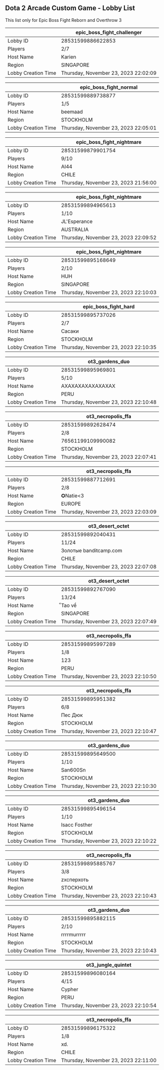 ## Dota 2 Arcade Custom Game - Lobby List

This list only for Epic Boss Fight Reborn and Overthrow 3

|  | epic_boss_fight_challenger |
| ------ | ------ |
| Lobby ID | 28531599886622853 |
| Players | 2/7 |
| Host Name | Karien |
| Region | SINGAPORE |
| Lobby Creation Time | Thursday, November 23, 2023 22:02:09 |


|  | epic_boss_fight_normal |
| ------ | ------ |
| Lobby ID | 28531599889738877 |
| Players | 1/5 |
| Host Name | beemaad |
| Region | STOCKHOLM |
| Lobby Creation Time | Thursday, November 23, 2023 22:05:01 |


|  | epic_boss_fight_nightmare |
| ------ | ------ |
| Lobby ID | 28531599879901754 |
| Players | 9/10 |
| Host Name | AI44 |
| Region | CHILE |
| Lobby Creation Time | Thursday, November 23, 2023 21:56:00 |


|  | epic_boss_fight_nightmare |
| ------ | ------ |
| Lobby ID | 28531599894965613 |
| Players | 1/10 |
| Host Name | JL'Esperance |
| Region | AUSTRALIA |
| Lobby Creation Time | Thursday, November 23, 2023 22:09:52 |


|  | epic_boss_fight_nightmare |
| ------ | ------ |
| Lobby ID | 28531599895168649 |
| Players | 2/10 |
| Host Name | HUH |
| Region | SINGAPORE |
| Lobby Creation Time | Thursday, November 23, 2023 22:10:03 |


|  | epic_boss_fight_hard |
| ------ | ------ |
| Lobby ID | 28531599895737026 |
| Players | 2/7 |
| Host Name | Сасаки |
| Region | STOCKHOLM |
| Lobby Creation Time | Thursday, November 23, 2023 22:10:35 |


|  | ot3_gardens_duo |
| ------ | ------ |
| Lobby ID | 28531599895969801 |
| Players | 5/10 |
| Host Name | АХАХАХАХАХАХАХАХ |
| Region | PERU |
| Lobby Creation Time | Thursday, November 23, 2023 22:10:48 |


|  | ot3_necropolis_ffa |
| ------ | ------ |
| Lobby ID | 28531599892628474 |
| Players | 2/8 |
| Host Name | 76561199109990082 |
| Region | STOCKHOLM |
| Lobby Creation Time | Thursday, November 23, 2023 22:07:41 |


|  | ot3_necropolis_ffa |
| ------ | ------ |
| Lobby ID | 28531599887712691 |
| Players | 2/8 |
| Host Name | ✪Natie<3 |
| Region | EUROPE |
| Lobby Creation Time | Thursday, November 23, 2023 22:03:09 |


|  | ot3_desert_octet |
| ------ | ------ |
| Lobby ID | 28531599892040431 |
| Players | 11/24 |
| Host Name | Золотые banditcamp.com |
| Region | CHILE |
| Lobby Creation Time | Thursday, November 23, 2023 22:07:08 |


|  | ot3_desert_octet |
| ------ | ------ |
| Lobby ID | 28531599892767090 |
| Players | 13/24 |
| Host Name | ็Tao về |
| Region | SINGAPORE |
| Lobby Creation Time | Thursday, November 23, 2023 22:07:49 |


|  | ot3_necropolis_ffa |
| ------ | ------ |
| Lobby ID | 28531599895997289 |
| Players | 1/8 |
| Host Name | 123 |
| Region | PERU |
| Lobby Creation Time | Thursday, November 23, 2023 22:10:50 |


|  | ot3_necropolis_ffa |
| ------ | ------ |
| Lobby ID | 28531599895951382 |
| Players | 6/8 |
| Host Name | Пес Дюк |
| Region | STOCKHOLM |
| Lobby Creation Time | Thursday, November 23, 2023 22:10:47 |


|  | ot3_gardens_duo |
| ------ | ------ |
| Lobby ID | 28531599895649500 |
| Players | 1/10 |
| Host Name | San600Sn |
| Region | STOCKHOLM |
| Lobby Creation Time | Thursday, November 23, 2023 22:10:30 |


|  | ot3_gardens_duo |
| ------ | ------ |
| Lobby ID | 28531599895496154 |
| Players | 1/10 |
| Host Name | Isacc Fosther |
| Region | STOCKHOLM |
| Lobby Creation Time | Thursday, November 23, 2023 22:10:22 |


|  | ot3_necropolis_ffa |
| ------ | ------ |
| Lobby ID | 28531599895885767 |
| Players | 3/8 |
| Host Name | zxcперхоть |
| Region | STOCKHOLM |
| Lobby Creation Time | Thursday, November 23, 2023 22:10:43 |


|  | ot3_gardens_duo |
| ------ | ------ |
| Lobby ID | 28531599895882115 |
| Players | 2/10 |
| Host Name | rrrrmurrrrr |
| Region | STOCKHOLM |
| Lobby Creation Time | Thursday, November 23, 2023 22:10:43 |


|  | ot3_jungle_quintet |
| ------ | ------ |
| Lobby ID | 28531599896080164 |
| Players | 4/15 |
| Host Name | Cypher |
| Region | PERU |
| Lobby Creation Time | Thursday, November 23, 2023 22:10:54 |


|  | ot3_necropolis_ffa |
| ------ | ------ |
| Lobby ID | 28531599896175322 |
| Players | 1/8 |
| Host Name | xd. |
| Region | CHILE |
| Lobby Creation Time | Thursday, November 23, 2023 22:11:00 |


